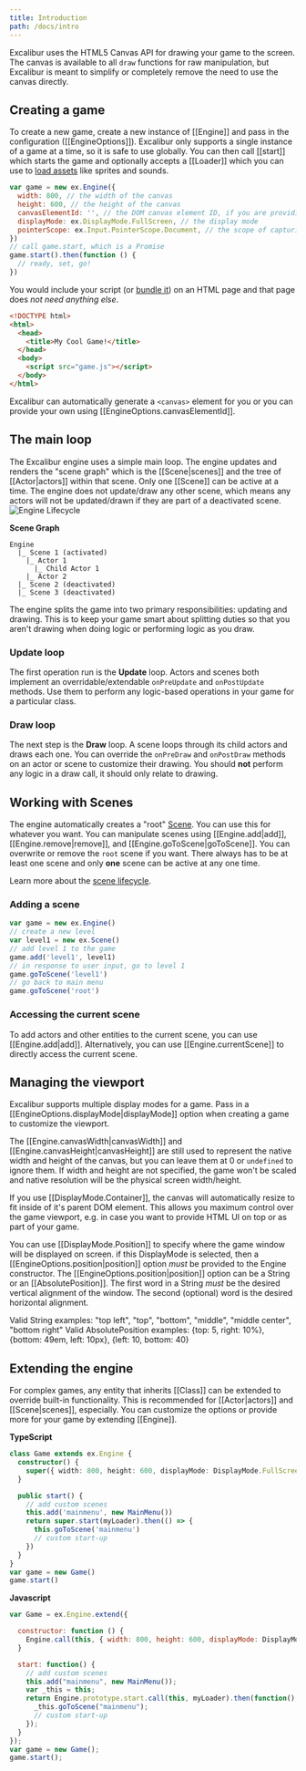 ```yaml
---
title: Introduction
path: /docs/intro
---
```


Excalibur uses the HTML5 Canvas API for drawing your game to the screen.
The canvas is available to all `draw` functions for raw manipulation,
but Excalibur is meant to simplify or completely remove the need to use
the canvas directly.

## Creating a game

To create a new game, create a new instance of [[Engine]] and pass in
the configuration ([[EngineOptions]]). Excalibur only supports a single
instance of a game at a time, so it is safe to use globally.
You can then call [[start]] which starts the game and optionally accepts
a [[Loader]] which you can use to [load assets](/docs/assets) like sprites and sounds.

```js
var game = new ex.Engine({
  width: 800, // the width of the canvas
  height: 600, // the height of the canvas
  canvasElementId: '', // the DOM canvas element ID, if you are providing your own
  displayMode: ex.DisplayMode.FullScreen, // the display mode
  pointerScope: ex.Input.PointerScope.Document, // the scope of capturing pointer (mouse/touch) events
})
// call game.start, which is a Promise
game.start().then(function () {
  // ready, set, go!
})
```

You would include your script (or [bundle it](/docs/installation#module-loaders-and-bundlers)) on an HTML page and that page does _not need anything else_.

```html
<!DOCTYPE html>
<html>
  <head>
    <title>My Cool Game!</title>
  </head>
  <body>
    <script src="game.js"></script>
  </body>
</html>
```

Excalibur can automatically generate a `<canvas>` element for you or you can provide your own using [[EngineOptions.canvasElementId]].

## The main loop

The Excalibur engine uses a simple main loop. The engine updates and renders
the "scene graph" which is the [[Scene|scenes]] and the tree of [[Actor|actors]] within that
scene. Only one [[Scene]] can be active at a time. The engine does not update/draw any other
scene, which means any actors will not be updated/drawn if they are part of a deactivated scene.
![Engine Lifecycle](/assets/images/docs/EngineLifecycle.png)

**Scene Graph**

```
Engine
  |_ Scene 1 (activated)
    |_ Actor 1
      |_ Child Actor 1
    |_ Actor 2
  |_ Scene 2 (deactivated)
  |_ Scene 3 (deactivated)
```

The engine splits the game into two primary responsibilities: updating and drawing. This is
to keep your game smart about splitting duties so that you aren't drawing when doing
logic or performing logic as you draw.

### Update loop

The first operation run is the **Update** loop. Actors and scenes both implement
an overridable/extendable `onPreUpdate` and `onPostUpdate` methods. Use them to perform any logic-based operations
in your game for a particular class.

### Draw loop

The next step is the **Draw** loop. A scene loops through its child actors and
draws each one. You can override the `onPreDraw` and `onPostDraw` methods on an actor or scene to customize their drawing.
You should **not** perform any logic in a draw call, it should only relate to drawing.

## Working with Scenes

The engine automatically creates a "root" [Scene](/docs/scenes). You can use this for whatever you want.
You can manipulate scenes using [[Engine.add|add]], [[Engine.remove|remove]],
and [[Engine.goToScene|goToScene]]. You can overwrite or remove the `root` scene if
you want. There always has to be at least one scene and only **one** scene can be
active at any one time.

Learn more about the [scene lifecycle](/docs/scenes#scene-lifecycle).

### Adding a scene

```js
var game = new ex.Engine()
// create a new level
var level1 = new ex.Scene()
// add level 1 to the game
game.add('level1', level1)
// in response to user input, go to level 1
game.goToScene('level1')
// go back to main menu
game.goToScene('root')
```

### Accessing the current scene

To add actors and other entities to the current scene, you can use [[Engine.add|add]]. Alternatively,
you can use [[Engine.currentScene]] to directly access the current scene.

## Managing the viewport

Excalibur supports multiple display modes for a game. Pass in a [[EngineOptions.displayMode|displayMode]]
option when creating a game to customize the viewport.

The [[Engine.canvasWidth|canvasWidth]] and [[Engine.canvasHeight|canvasHeight]] are still used to represent the native width and height
of the canvas, but you can leave them at 0 or `undefined` to ignore them. If width and height
are not specified, the game won't be scaled and native resolution will be the physical screen
width/height.

If you use [[DisplayMode.Container]], the canvas will automatically resize to fit inside of
it's parent DOM element. This allows you maximum control over the game viewport, e.g. in case
you want to provide HTML UI on top or as part of your game.

You can use [[DisplayMode.Position]] to specify where the game window will be displayed on screen. if
this DisplayMode is selected, then a [[EngineOptions.position|position]] option _must_ be provided to the Engine constructor.
The [[EngineOptions.position|position]] option can be a String or an [[AbsolutePosition]]. The first word in a String _must_
be the desired vertical alignment of the window. The second (optional) word is the desired horizontal
alignment.

Valid String examples: "top left", "top", "bottom", "middle", "middle center", "bottom right"
Valid AbsolutePosition examples: {top: 5, right: 10%}, {bottom: 49em, left: 10px}, {left: 10, bottom: 40}

## Extending the engine

For complex games, any entity that inherits [[Class]] can be extended to override built-in
functionality. This is recommended for [[Actor|actors]] and [[Scene|scenes]], especially.
You can customize the options or provide more for your game by extending [[Engine]].

**TypeScript**

```ts
class Game extends ex.Engine {
  constructor() {
    super({ width: 800, height: 600, displayMode: DisplayMode.FullScreen })
  }

  public start() {
    // add custom scenes
    this.add('mainmenu', new MainMenu())
    return super.start(myLoader).then(() => {
      this.goToScene('mainmenu')
      // custom start-up
    })
  }
}
var game = new Game()
game.start()
```

**Javascript**

```js
var Game = ex.Engine.extend({

  constructor: function () {
    Engine.call(this, { width: 800, height: 600, displayMode: DisplayMode.FullScreen });
  }

  start: function() {
    // add custom scenes
    this.add("mainmenu", new MainMenu());
    var _this = this;
    return Engine.prototype.start.call(this, myLoader).then(function() {
      _this.goToScene("mainmenu");
      // custom start-up
    });
  }
});
var game = new Game();
game.start();
```
